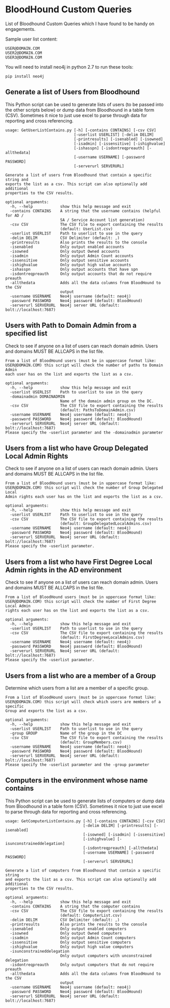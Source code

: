 # BloodHound Custom Queries
List of Bloodhound Custom Queries which I have found to be handy on engagements.

Sample user list content:
```
USER@DOMAIN.COM
USER2@DOMAIN.COM
USER3@DOMAIN.COM
```

You will need to install neo4j in python 2.7 to run these tools:
```
pip install neo4j
```
## Generate a list of Users from Bloodhound
This Python script can be used to generate lists of users (to be passed into the other scripts below) or dump data from Bloodhound in a table form (CSV).  Sometimes it nice to just use excel to parse through data for reporting and cross referencing. 
```
usage: GetUserListContains.py [-h] [-contains CONTAINS] [-csv CSV]
                              [-userlist USERLIST] [-delim DELIM]
                              [-printresults] [-isenabled] [-isowned]
                              [-isadmin] [-issensitive] [-ishighvalue]
                              [-ishasspn] [-isdontreqpreauth] [-allthedata]
                              [-username USERNAME] [-password PASSWORD]
                              [-serverurl SERVERURL]

Generate a list of users from Bloodhound that contain a specific string and
exports the list as a csv. This script can also optionally add additional
properties to the CSV results.

optional arguments:
  -h, --help            show this help message and exit
  -contains CONTAINS    A string that the username contains (helpful for AD /
                        SA / Service Account list generation)
  -csv CSV              The CSV file to export containing the results
                        (default: UserList.csv)
  -userlist USERLIST    Path to userlist to use in the query
  -delim DELIM          CSV Delimiter (default: ,)
  -printresults         Also prints the results to the console
  -isenabled            Only output enabled accounts
  -isowned              Only output Owned accounts
  -isadmin              Only output Admin Count accounts
  -issensitive          Only output sensitive accounts
  -ishighvalue          Only output high value accounts
  -ishasspn             Only output accounts that have spn
  -isdontreqpreauth     Only output accounts that do not require preauth
  -allthedata           Adds all the data columns from BloodHound to the CSV
                        output
  -username USERNAME    Neo4j username (default: neo4j)
  -password PASSWORD    Neo4j password (default: BloodHound)
  -serverurl SERVERURL  Neo4j server URL (default: bolt://localhost:7687)

```

## Users with Path to Domain Admin from a specified list
Check to see if anyone on a list of users can reach domain admin. Users and domains MUST BE ALLCAPS in the list file.
```
From a list of BloodHound users (must be in uppercase format like:
USER@DOMAIN.COM) this script will check the number of paths to Domain Admin
each user has on the list and exports the list as a csv.

optional arguments:
  -h, --help            show this help message and exit
  -userlist USERLIST    Path to userlist to use in the query
  -domainadmin DOMAINADMIN
                        Name of the domain admin group on the DC.
  -csv CSV              The CSV file to export containing the results
                        (default: PathsToDomainAdmin.csv)
  -username USERNAME    Neo4j username (default: neo4j)
  -password PASSWORD    Neo4j password (default: BloodHound)
  -serverurl SERVERURL  Neo4j server URL (default: bolt://localhost:7687)
Please specify the -userlist parameter and the -domainadmin parameter
```

## Users from a list who have Group Delegated Local Admin Rights
Check to see if anyone on a list of users can reach domain admin. Users and domains MUST BE ALLCAPS in the list file.

```
From a list of BloodHound users (must be in uppercase format like:
USER@DOMAIN.COM) this script will check the number of Group Delegated Local
Admin rights each user has on the list and exports the list as a csv.

optional arguments:
  -h, --help            show this help message and exit
  -userlist USERLIST    Path to userlist to use in the query
  -csv CSV              The CSV file to export containing the results
                        (default: GroupDelegatedLocalAdmins.csv)
  -username USERNAME    Neo4j username (default: neo4j)
  -password PASSWORD    Neo4j password (default: BloodHound)
  -serverurl SERVERURL  Neo4j server URL (default: bolt://localhost:7687)
Please specify the -userlist parameter.

```

## Users from a list who have First Degree Local Admin rights in the AD environment
Check to see if anyone on a list of users can reach domain admin. Users and domains MUST BE ALLCAPS in the list file.

```
From a list of BloodHound users (must be in uppercase format like:
USER@DOMAIN.COM) this script will check the number of First Degree Local Admin
rights each user has on the list and exports the list as a csv.

optional arguments:
  -h, --help            show this help message and exit
  -userlist USERLIST    Path to userlist to use in the query
  -csv CSV              The CSV file to export containing the results
                        (default: FirstDegreeLocalAdmins.csv)
  -username USERNAME    Neo4j username (default: neo4j)
  -password PASSWORD    Neo4j password (default: BloodHound)
  -serverurl SERVERURL  Neo4j server URL (default: bolt://localhost:7687)
Please specify the -userlist parameter.

```


## Users from a list who are a member of a Group
Determine which users from a list are a member of a specific group.
```
From a list of BloodHound users (must be in uppercase format like:
USER@DOMAIN.COM) this script will check which users are members of a specific
Group and exports the list as a csv.

optional arguments:
  -h, --help            show this help message and exit
  -userlist USERLIST    Path to userlist to use in the query
  -group GROUP          Name of the group in the DC
  -csv CSV              The CSV file to export containing the results
                        (default: GroupMembers.csv)
  -username USERNAME    Neo4j username (default: neo4j)
  -password PASSWORD    Neo4j password (default: BloodHound)
  -serverurl SERVERURL  Neo4j server URL (default: bolt://localhost:7687)
Please specify the -userlist parameter and the -group parameter
```

## Computers in the environment whose name contains
This Python script can be used to generate lists of computers or dump data from Bloodhound in a table form (CSV).  Sometimes it nice to just use excel to parse through data for reporting and cross referencing. 
```
usage: GetComputerListContains.py [-h] [-contains CONTAINS] [-csv CSV]
                                  [-delim DELIM] [-printresults] [-isenabled]
                                  [-isowned] [-isadmin] [-issensitive]
                                  [-ishighvalue] [-isunconstraineddelegation]
                                  [-isdontreqpreauth] [-allthedata]
                                  [-username USERNAME] [-password PASSWORD]
                                  [-serverurl SERVERURL]

Generate a list of computers from Bloodhound that contain a specific string
and exports the list as a csv. This script can also optionally add additional
properties to the CSV results.

optional arguments:
  -h, --help            show this help message and exit
  -contains CONTAINS    A string that the computer contains
  -csv CSV              The CSV file to export containing the results
                        (default: ComputerList.csv)
  -delim DELIM          CSV Delimiter (default: ,)
  -printresults         Also prints the results to the console
  -isenabled            Only output enabled computers
  -isowned              Only output Owned computers
  -isadmin              Only output Admin Count computers
  -issensitive          Only output sensitive computers
  -ishighvalue          Only output high value computers
  -isunconstraineddelegation
                        Only output computers with unconstrained delegation
  -isdontreqpreauth     Only output computers that do not require preauth
  -allthedata           Adds all the data columns from BloodHound to the CSV
                        output
  -username USERNAME    Neo4j username (default: neo4j)
  -password PASSWORD    Neo4j password (default: BloodHound)
  -serverurl SERVERURL  Neo4j server URL (default: bolt://localhost:7687)
```
